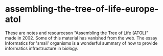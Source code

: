 # assembling-the-tree-of-life-europe-atol

These are notes and resourceson “Assembling the Tree of Life (ATOL)” made in 2002. Some of this material has vanished from the web. The essay Informatics for 'small' organisms is a wonderful summary of how to provide informatics infrastructure in biology.
